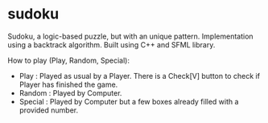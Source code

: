 # sudoku
Sudoku, a logic-based puzzle, but with an unique pattern. Implementation using a backtrack algorithm.
Built using C++ and SFML library.

How to play (Play, Random, Special):
- Play : Played as usual by a Player. There is a Check[V] button to check if Player has finished the game.
- Random : Played by Computer.
- Special : Played by Computer but a few boxes already filled with a provided number.
